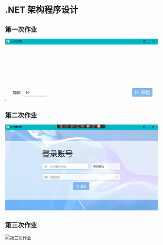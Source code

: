 # .NET 架构程序设计
## 第一次作业
![第一次作业](HomeworkProject01/运行效果图.gif)
## 第二次作业
![第二次作业](HomeworkProject02/运行效果图.gif)
## 第三次作业
![第三次作业](HomeworkProject03/运行效果图.gif)